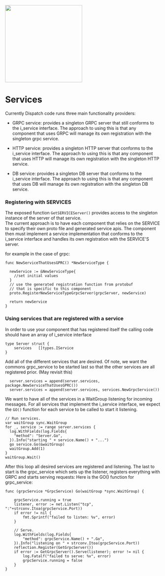 <img src="https://dispatchlabs.io/wp-content/themes/ccprototypev5/images/dispatchlabs-logo.png" width="250">

# Services

Currently Dispatch code runs three main functionality providers:

- GRPC service: provides a singleton GRPC server that still conforms to the i_service interface.  The approach to using this is that any component that uses GRPC will manage its own registration with the singleton grpc service.

- HTTP service: provides a singleton HTTP server that conforms to the i_service interface. The approach to using this is that any component that uses HTTP will manage its own registration with the singleton HTTP service.

- DB service: provides a singleton DB server that conforms to the i_service interface. The approach to using this is that any component that uses DB will manage its own registration with the singleton DB service.



### Registering with SERVICES

The exposed function ```GetSERVICEServer()``` provides access to the singleton instance of the server of that service.  
The current approach is to have each component that relies on the SERVICE to specify their own proto file and generated service apis.  The component then must implement a service implementation that conforms to the i_service interface and handles its own registration with the SERVICE'S server.

for example in the case of grpc: 
```GO:
func NewServiceThatUsesGPRC() *NewServiceType {

  newService := &NewServiceType{
    //set initial values
  }
  // use the generated registration function from protobuf
  // that is specific to this component
  proto.RegisterNewServiceTypeGrpcServer(grpcServer, newService)

  return newService
}
``` 



### Using services that are registered with a service

In order to use your component that has registered itself the calling code should have an array of i_service interface

```GO:
type Server struct {
	services   []types.IService
}
```

Add all of the different services that are desired.  Of note, we want the commons grpc_service to be started last so that the other services are all registered prior. (May revisit this)
```GO:
  server.services = append(server.services, package.NewServiceThatUsesGPRC())
  server.services = append(server.services, services.NewGrpcService())
```

We want to have all of the services in a WaitGroup listening for incoming messages.  For all services that implement the i_service interface, we expect the `GO()` function for each service to be called to start it listening.

```GO:
// Run services.
var waitGroup sync.WaitGroup
for _, service := range server.services {
  log.WithFields(log.Fields{
    "method": "Server.Go",
  }).Info("starting " + service.Name() + "...")
  go service.Go(&waitGroup)
  waitGroup.Add(1)
}
waitGroup.Wait()
```

After this loop all desired services are registered and listening.  The last to start is the grpc_service which sets up the listener, registers everything with GRPC and starts serving requests:  Here is the GO() function for grpc_service:

```GO:
func (grpcService *GrpcService) Go(waitGroup *sync.WaitGroup) {

	grpcService.running = true
	listener, error := net.Listen("tcp", ":"+strconv.Itoa(grpcService.Port))
	if error != nil {
		fmt.Sprintf("failed to listen: %v", error)
	}

	// Serve.
	log.WithFields(log.Fields{
		"method": grpcService.Name() + ".Go",
	}).Info("listening on " + strconv.Itoa(grpcService.Port))
	reflection.Register(GetGrpcServer())
	if error := GetGrpcServer().Serve(listener); error != nil {
		log.Fatalf("failed to serve: %v", error)
		grpcService.running = false
	}
}
```

